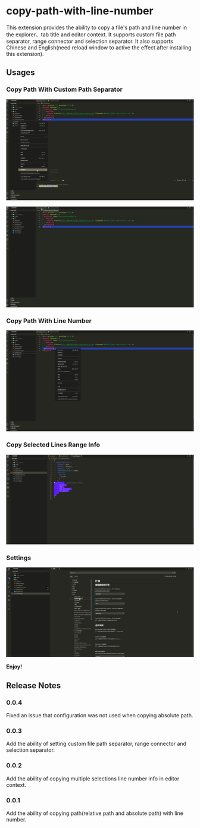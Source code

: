 # copy-path-with-line-number

This extension provides the ability to copy a file's path and line number in the explorer、tab title and editor context.
It supports custom file path separator, range connector and selection separator.
It also supports Chinese and English(need reload window to active the effect after installing this extension).

## Usages

### Copy Path With Custom Path Separator

![explorer-context](https://raw.githubusercontent.com/qishan233/copy-path-with-line-number/main/images/explorer-context.gif)

![title-context](https://raw.githubusercontent.com/qishan233/copy-path-with-line-number/main/images/title-context.gif)

### Copy Path With Line Number

![editor-context](https://raw.githubusercontent.com/qishan233/copy-path-with-line-number/main/images/editor-context.gif)

### Copy Selected Lines Range Info

![selected lines range](https://raw.githubusercontent.com/qishan233/copy-path-with-line-number/main/images/selected-lines-info.gif)

### Settings

![settings](https://raw.githubusercontent.com/qishan233/copy-path-with-line-number/main/images/settings.gif)

**Enjoy!**

## Release Notes

### 0.0.4

Fixed an issue that configuration was not used when copying absolute path.

### 0.0.3

Add the ability of setting custom file path separator, range connector and selection separator.

### 0.0.2

Add the ability of copying multiple selections line number info in editor context.

### 0.0.1

Add the ability of copying path(relative path and absolute path) with line number.
